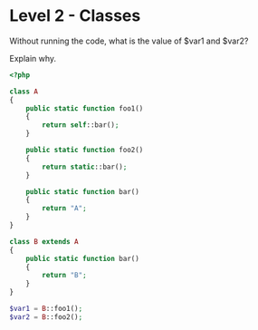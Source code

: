 # Level 2 - Classes

Without running the code, what is the value of $var1 and $var2?

Explain why.

```php
<?php

class A
{
    public static function foo1()
    {
        return self::bar();
    }

    public static function foo2()
    {
        return static::bar();
    }

    public static function bar()
    {
        return "A";
    }
}

class B extends A
{
    public static function bar()
    {
        return "B";
    }
}

$var1 = B::foo1();
$var2 = B::foo2();
```